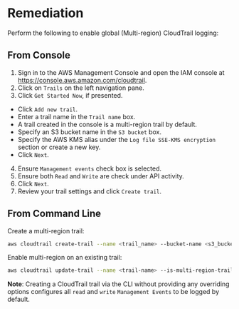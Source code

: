 # Remediation

Perform the following to enable global (Multi-region) CloudTrail logging:

## From Console

1. Sign in to the AWS Management Console and open the IAM console at <https://console.aws.amazon.com/cloudtrail>.
2. Click on `Trails` on the left navigation pane.
3. Click `Get Started Now`, if presented.

- Click `Add new trail`.
- Enter a trail name in the `Trail name` box.
- A trail created in the console is a multi-region trail by default.
- Specify an S3 bucket name in the `S3 bucket` box.
- Specify the AWS KMS alias under the `Log file SSE-KMS encryption` section or create a new key.
- Click `Next`.

4. Ensure `Management events` check box is selected.
5. Ensure both `Read` and `Write` are check under API activity.
6. Click `Next`.
7. Review your trail settings and click `Create trail`.

## From Command Line

Create a multi-region trail:

```sh
aws cloudtrail create-trail --name <trail_name> --bucket-name <s3_bucket_for_cloudtrail> --is-multi-region-trail aws cloudtrail update-trail --name <trail_name> --is-multi-region-trail
```

Enable multi-region on an existing trail:

```sh
aws cloudtrail update-trail --name <trail-name> --is-multi-region-trail
```

**Note**: Creating a CloudTrail trail via the CLI without providing any overriding options
configures all `read` and `write` `Management Events` to be logged by default.
